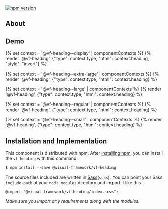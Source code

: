 [![npm version](https://badge.fury.io/js/%40visual-framework%2Fvf-heading.svg)](https://badge.fury.io/js/%40visual-framework%2Fvf-heading)

## About

## Demo

{% set context = '@vf-heading--display' | componentContexts %}
{% render '@vf-heading', {"type": context.type, "html": context.heading, "style": "invert"} %}

{% set context = '@vf-heading--extra-large' | componentContexts %}
{% render '@vf-heading', {"type": context.type, "html": context.heading} %}

{% set context = '@vf-heading--large' | componentContexts %}
{% render '@vf-heading', {"type": context.type, "html": context.heading} %}

{% set context = '@vf-heading--regular' | componentContexts %}
{% render '@vf-heading', {"type": context.type, "html": context.heading} %}

{% set context = '@vf-heading--small' | componentContexts %}
{% render '@vf-heading', {"type": context.type, "html": context.heading} %}

## Installation and Implementation

This component is distributed with npm. After [installing npm](https://www.npmjs.com/get-npm), you can install the `vf-heading` with this command.

```
$ npm install --save @visual-framework/vf-heading
```

The source files included are written in [Sass](http://sass-lang.com)(`scss`). You can point your Sass `include-path` at your `node_modules` directory and import it like this.

```
@import "@visual-framework/vf-heading/index.scss";
```

_Make sure you import any requirements along with the modules._
